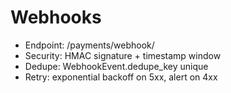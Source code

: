 # Webhooks

- Endpoint: /payments/webhook/
- Security: HMAC signature + timestamp window
- Dedupe: WebhookEvent.dedupe_key unique
- Retry: exponential backoff on 5xx, alert on 4xx

